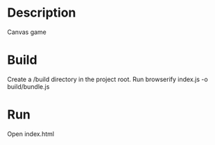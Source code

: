 Description
==========

Canvas game

Build
==========

Create a /build directory in the project root.
Run browserify index.js -o build/bundle.js 

Run
==========

Open index.html
